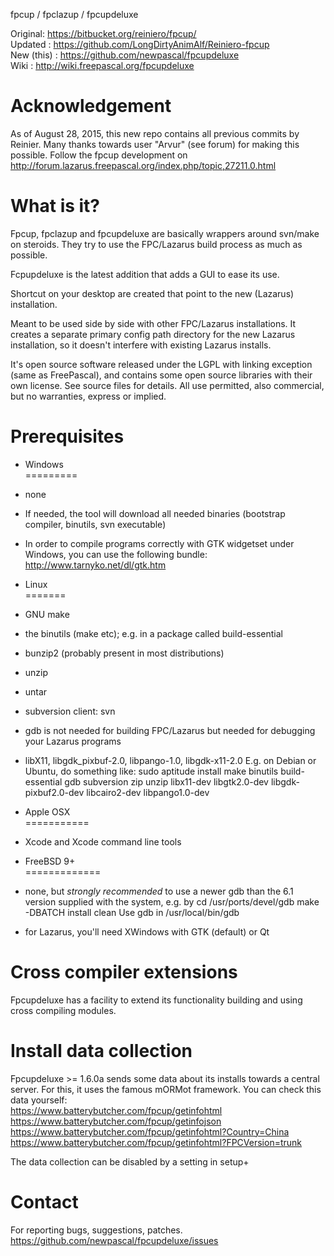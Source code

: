 fpcup / fpclazup / fpcupdeluxe

Original: https://bitbucket.org/reiniero/fpcup/  
Updated : https://github.com/LongDirtyAnimAlf/Reiniero-fpcup  
New (this) : https://github.com/newpascal/fpcupdeluxe  
Wiki : http://wiki.freepascal.org/fpcupdeluxe  

Acknowledgement
===========
As of August 28, 2015, this new repo contains all previous commits by Reinier.
Many thanks towards user "Arvur" (see forum) for making this possible.
Follow the fpcup development on http://forum.lazarus.freepascal.org/index.php/topic,27211.0.html

What is it?
===========
Fpcup, fpclazup and fpcupdeluxe are basically wrappers around svn/make on steroids.
They try to use the FPC/Lazarus build process as much as possible.

Fcpupdeluxe is the latest addition that adds a GUI to ease its use.

Shortcut on your desktop are created that point to the new (Lazarus) installation.

Meant to be used side by side with other FPC/Lazarus installations. It creates a
separate primary config path directory for the new Lazarus installation, so it 
doesn't interfere with existing Lazarus installs.

It's open source software released under the LGPL with linking exception 
(same as FreePascal), and contains some open source libraries with their own license. 
See source files for details.
All use permitted, also commercial, but no warranties, express or implied.

Prerequisites
=============

- Windows  
=========
- none
- If needed, the tool will download all needed binaries (bootstrap compiler, binutils, svn executable)
- In order to compile programs correctly with GTK widgetset under Windows, you can use the following bundle:   http://www.tarnyko.net/dl/gtk.htm

- Linux  
=======
- GNU make
- the binutils (make etc); e.g. in a package called build-essential
- bunzip2 (probably present in most distributions)
- unzip
- untar
- subversion client: svn
- gdb is not needed for building FPC/Lazarus but needed for debugging 
  your Lazarus programs 
- libX11, libgdk_pixbuf-2.0, libpango-1.0, libgdk-x11-2.0
E.g. on Debian or Ubuntu, do something like:
sudo aptitude install make binutils build-essential gdb subversion zip unzip libx11-dev libgtk2.0-dev libgdk-pixbuf2.0-dev libcairo2-dev libpango1.0-dev

- Apple OSX  
===========
- Xcode and Xcode command line tools

- FreeBSD 9+  
=============
- none, but *strongly recommended* to use a newer gdb than the 6.1 version 
supplied with the system, e.g. by
cd /usr/ports/devel/gdb
make -DBATCH install clean
Use gdb in /usr/local/bin/gdb
- for Lazarus, you'll need XWindows with GTK (default) or Qt


Cross compiler extensions
=========================
Fpcupdeluxe has a facility to extend its functionality building and using cross compiling modules.


Install data collection
=========================
Fpcupdeluxe >= 1.6.0a sends some data about its installs towards a central server.
For this, it uses the famous mORMot framework.
You can check this data yourself:  
https://www.batterybutcher.com/fpcup/getinfohtml  
https://www.batterybutcher.com/fpcup/getinfojson  
https://www.batterybutcher.com/fpcup/getinfohtml?Country=China  
https://www.batterybutcher.com/fpcup/getinfohtml?FPCVersion=trunk  

The data collection can be disabled by a setting in setup+


Contact
=======
For reporting bugs, suggestions, patches.  
https://github.com/newpascal/fpcupdeluxe/issues
